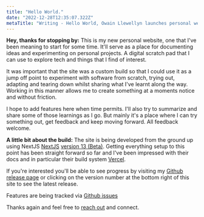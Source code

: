 ```yaml
---
title: "Hello World."
date: "2022-12-28T12:35:07.322Z"
metaTitle: "Writing - Hello World, Owain Llewellyn launches personal website covering topics engineering, technology, environment, lifestyle"
---
```


**Hey, thanks for stopping by:** This is my new personal website, one that I've been meaning to start for some time. It'll serve as a place for documenting ideas and experimenting on personal projects. A digital scratch pad that I can use to explore tech and things that I find of interest.

It was important that the site was a custom build so that I could use it as a jump off point to experiment with software from scratch, trying out, adapting and tearing down whilst sharing what I've learnt along the way. Working in this manner allows me to create something at a moments notice and without friction.

I hope to add features here when time permits. I'll also try to summarize and share some of those learnings as I go. But mainly it's a place where I can try something out, get feedback and keep moving forward. All feedback welcome.

**A little bit about the build:** The site is being developed from the ground up using NextJS [NextJS](https://nextjs.org) [version 13 (Beta)](https://beta.nextjs.org/docs). Getting everything setup to this point has been straight forward so far and I've been impressed with their docs and in particular their build system [Vercel](https://vercel.com).

If you're interested you'll be able to see progress by visiting my [Github release page](https://github.com/owzzz/owainl.blog/releases) or clicking on the version number at the bottom right of this site to see the latest release.

Features are being tracked via [Github issues](https://github.com/owzzz/owainl.blog/issues?q=is%3Aissue+is%3Aopen+sort%3Aupdated-desc)

Thanks again and feel free to [reach out](mailto:owain@owainl.co?subject=Website%20enquiry) and connect.